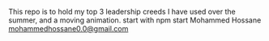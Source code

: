 This repo is to hold my top 3 leadership creeds I have used over the summer, and a moving animation.
start with npm start
Mohammed Hossane
mohammedhossane0.0@gmail.com